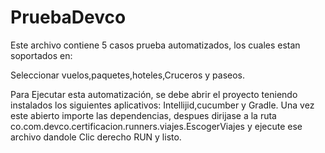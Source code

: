 # PruebaDevco

Este archivo contiene 5 casos prueba automatizados, los cuales estan soportados en:

Seleccionar vuelos,paquetes,hoteles,Cruceros y paseos.

Para Ejecutar esta automatización, se debe abrir el proyecto teniendo instalados los siguientes aplicativos: Intellijid,cucumber y Gradle. Una vez este abierto importe las dependencias, despues dirijase a la ruta co.com.devco.certificacion.runners.viajes.EscogerViajes y ejecute ese archivo dandole Clic derecho RUN y listo.